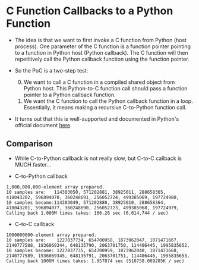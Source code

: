 # C Function Callbacks to a Python Function

* The idea is that we want to first invoke a C function from Python (host
process). One parameter of the C function is a function pointer pointing
to a function in Python host (Python callback). The C function will then
repetitively call the Python callback function using the function pointer.

* So the PoC is a two-step test:

  0. We want to call a C function in a compiled shared object from Python
  host. This Python-to-C function call should pass a function pointer to
  a Python callback function.
  0. We want the C function to call the Python callback function in a loop.
  Essentially, it means making a recursive C-to-Python function call.

* It turns out that this is well-supported and documented in Python's official
document [here](https://docs.python.org/3.9/library/ctypes.html#callback-functions).

## Comparison

* While C-to-Python callback is not really slow, but C-to-C callback is 
MUCH faster...

* C-to-Python callback
```
1,000,000,000-element array prepared.
10 samples are:   114303050, 571202881, 38925011, 288658365, 410043202, 596894078, 360248691, 256052724, 499385069, 197724980, 
10 samples become:114303049, 571202880, 38925010, 288658364, 410043201, 596894077, 360248690, 256052723, 499385068, 197724979, 
Calling back 1,000M times takes: 166.26 sec (6,014,744 / sec)
```

* C-to-C callback
```
1000000000-element array prepared.
10 samples are:    1227037734, 654700958, 1873962047, 1071471667, 2140777588, 1936069344, 648135790, 2063701750, 114406445, 1995835652, 
10 samples become: 1227037735, 654700959, 1873962048, 1071471668, 2140777589, 1936069345, 648135791, 2063701751, 114406446, 1995835653, 
Calling back 1000M times takes: 1.957874 sec (510758.089205K / sec)
```



